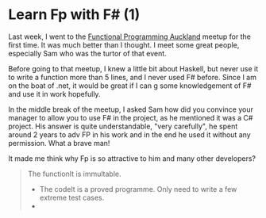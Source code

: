 # Learn Fp with F# (1)

Last week, I went to the [Functional Programming Auckland]([https://www.meetup.com/Functional-Programming-Auckland/events/260393159/](https://www.meetup.com/Functional-Programming-Auckland/events/260393159/)) meetup for the first time. It was much better than I thought. I meet some great people, especially Sam who was the turtor of that event. 

Before going to that meetup, I knew a little bit about Haskell, but never use it to write a function more than 5 lines, and I never used F# before. Since I am on the boat of .net, it would be great if I can g some knowledgement of F# and use it in work hopefully.

In the middle break of the meetup, I asked Sam how did you convince your manager to allow you to use F# in the project, as he mentioned it was a C# project. His answer is quite understandable, "very carefully", he spent around 2 years to adv FP in his work and in the end he used it without any permission. What a brave man!

It made me think why Fp is so attractive to him and many other developers?

>  The functionIt is immultable. 
> * The codeIt is a proved programme. Only need to write a few extreme test cases.
> * 
<!--stackedit_data:
eyJoaXN0b3J5IjpbLTEzMDQ1ODM0MTIsMTQ5ODc4ODQzMiwtMT
c5NDY4NjI2MywxNjg4MDk5NTgxLC0yMDY3Mjg5MzgzLDEwNjg5
MDY4MDUsLTE2NTIxODk2NTBdfQ==
-->